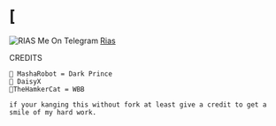 

# [
![RIAS](https://telegra.ph/file/7dfbddcff084731decba1.jpg)
Me On Telegram [Rias](https://t.me/RIAS_R0BOT)

 
CREDITS
```
🙋 MashaRobot = Dark Prince 
🙋 DaisyX
🙋TheHamkerCat = WBB

if your kanging this without fork at least give a credit to get a smile of my hard work.




```
